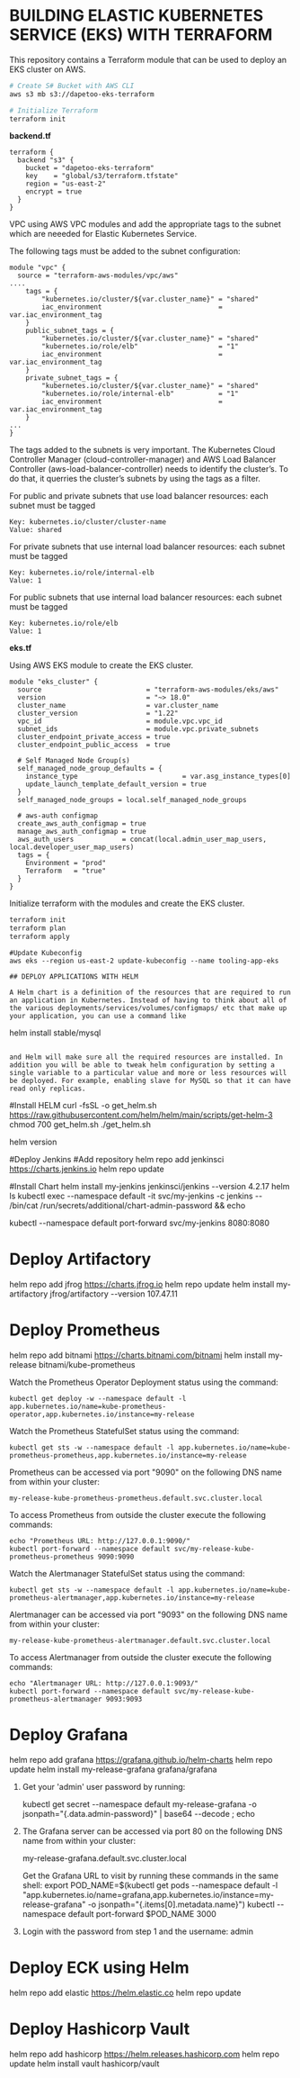 # BUILDING ELASTIC KUBERNETES SERVICE (EKS) WITH TERRAFORM

This repository contains a Terraform module that can be used to deploy an EKS cluster on AWS.

```bash
# Create S# Bucket with AWS CLI
aws s3 mb s3://dapetoo-eks-terraform

# Initialize Terraform
terraform init
```

**backend.tf**

```hcl
terraform {
  backend "s3" {
    bucket = "dapetoo-eks-terraform"
    key    = "global/s3/terraform.tfstate"
    region = "us-east-2"
    encrypt = true
  }
}
```

VPC using AWS VPC modules and add the appropriate tags to the subnet which are neeeded for Elastic Kubernetes Service.

The following tags must be added to the subnet configuration:

```hcl
module "vpc" {
  source = "terraform-aws-modules/vpc/aws"
....
    tags = {
        "kubernetes.io/cluster/${var.cluster_name}" = "shared"
        iac_environment                             = var.iac_environment_tag
    }
    public_subnet_tags = {
        "kubernetes.io/cluster/${var.cluster_name}" = "shared"
        "kubernetes.io/role/elb"                    = "1"
        iac_environment                             = var.iac_environment_tag
    }
    private_subnet_tags = {
        "kubernetes.io/cluster/${var.cluster_name}" = "shared"
        "kubernetes.io/role/internal-elb"           = "1"
        iac_environment                             = var.iac_environment_tag
    }
...
}

```

The tags added to the subnets is very important. The Kubernetes Cloud Controller Manager (cloud-controller-manager) and AWS Load Balancer Controller (aws-load-balancer-controller) needs to identify the cluster’s. To do that, it querries the cluster’s subnets by using the tags as a filter.

For public and private subnets that use load balancer resources: each subnet must be tagged

```
Key: kubernetes.io/cluster/cluster-name
Value: shared
```

For private subnets that use internal load balancer resources: each subnet must be tagged

```
Key: kubernetes.io/role/internal-elb
Value: 1
```

For public subnets that use internal load balancer resources: each subnet must be tagged

```
Key: kubernetes.io/role/elb
Value: 1
```

**eks.tf**

Using AWS EKS module to create the EKS cluster. 

```hcl 
module "eks_cluster" {
  source                          = "terraform-aws-modules/eks/aws"
  version                         = "~> 18.0"
  cluster_name                    = var.cluster_name
  cluster_version                 = "1.22"
  vpc_id                          = module.vpc.vpc_id
  subnet_ids                      = module.vpc.private_subnets
  cluster_endpoint_private_access = true
  cluster_endpoint_public_access  = true

  # Self Managed Node Group(s)
  self_managed_node_group_defaults = {
    instance_type                          = var.asg_instance_types[0]
    update_launch_template_default_version = true
  }
  self_managed_node_groups = local.self_managed_node_groups

  # aws-auth configmap
  create_aws_auth_configmap = true
  manage_aws_auth_configmap = true
  aws_auth_users            = concat(local.admin_user_map_users, local.developer_user_map_users)
  tags = {
    Environment = "prod"
    Terraform   = "true"
  }
}
```

Initialize terraform with the modules and create the EKS cluster.

```bash
terraform init
terraform plan
terraform apply
``` 

```
#Update Kubeconfig
aws eks --region us-east-2 update-kubeconfig --name tooling-app-eks

## DEPLOY APPLICATIONS WITH HELM

A Helm chart is a definition of the resources that are required to run an application in Kubernetes. Instead of having to think about all of the various deployments/services/volumes/configmaps/ etc that make up your application, you can use a command like

```
helm install stable/mysql
```

and Helm will make sure all the required resources are installed. In addition you will be able to tweak helm configuration by setting a single variable to a particular value and more or less resources will be deployed. For example, enabling slave for MySQL so that it can have read only replicas.

```
#Install HELM
curl -fsSL -o get_helm.sh https://raw.githubusercontent.com/helm/helm/main/scripts/get-helm-3
chmod 700 get_helm.sh
./get_helm.sh

helm version

#Deploy Jenkins
#Add repository
helm repo add jenkinsci https://charts.jenkins.io
helm repo update

#Install Chart
helm install my-jenkins jenkinsci/jenkins --version 4.2.17
helm ls
kubectl exec --namespace default -it svc/my-jenkins -c jenkins -- /bin/cat /run/secrets/additional/chart-admin-password && echo

kubectl --namespace default port-forward svc/my-jenkins 8080:8080

# Deploy Artifactory
helm repo add jfrog https://charts.jfrog.io
helm repo update
helm install my-artifactory jfrog/artifactory --version 107.47.11

# Deploy Prometheus
helm repo add bitnami https://charts.bitnami.com/bitnami
helm install my-release bitnami/kube-prometheus


Watch the Prometheus Operator Deployment status using the command:

    kubectl get deploy -w --namespace default -l app.kubernetes.io/name=kube-prometheus-operator,app.kubernetes.io/instance=my-release

Watch the Prometheus StatefulSet status using the command:

    kubectl get sts -w --namespace default -l app.kubernetes.io/name=kube-prometheus-prometheus,app.kubernetes.io/instance=my-release

Prometheus can be accessed via port "9090" on the following DNS name from within your cluster:

    my-release-kube-prometheus-prometheus.default.svc.cluster.local

To access Prometheus from outside the cluster execute the following commands:

    echo "Prometheus URL: http://127.0.0.1:9090/"
    kubectl port-forward --namespace default svc/my-release-kube-prometheus-prometheus 9090:9090

Watch the Alertmanager StatefulSet status using the command:

    kubectl get sts -w --namespace default -l app.kubernetes.io/name=kube-prometheus-alertmanager,app.kubernetes.io/instance=my-release

Alertmanager can be accessed via port "9093" on the following DNS name from within your cluster:

    my-release-kube-prometheus-alertmanager.default.svc.cluster.local

To access Alertmanager from outside the cluster execute the following commands:

    echo "Alertmanager URL: http://127.0.0.1:9093/"
    kubectl port-forward --namespace default svc/my-release-kube-prometheus-alertmanager 9093:9093

# Deploy Grafana
helm repo add grafana https://grafana.github.io/helm-charts
helm repo update
helm install my-release-grafana grafana/grafana

1. Get your 'admin' user password by running:

   kubectl get secret --namespace default my-release-grafana -o jsonpath="{.data.admin-password}" | base64 --decode ; echo

2. The Grafana server can be accessed via port 80 on the following DNS name from within your cluster:

   my-release-grafana.default.svc.cluster.local

   Get the Grafana URL to visit by running these commands in the same shell:
     export POD_NAME=$(kubectl get pods --namespace default -l "app.kubernetes.io/name=grafana,app.kubernetes.io/instance=my-release-grafana" -o jsonpath="{.items[0].metadata.name}")
     kubectl --namespace default port-forward $POD_NAME 3000

3. Login with the password from step 1 and the username: admin



# Deploy ECK using Helm
helm repo add elastic https://helm.elastic.co
helm repo update

# Deploy Hashicorp Vault
helm repo add hashicorp https://helm.releases.hashicorp.com
helm repo update
helm install vault hashicorp/vault
